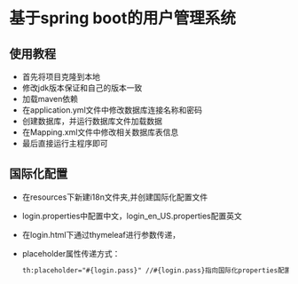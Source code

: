 # 基于spring boot的用户管理系统
## 使用教程
- 首先将项目克隆到本地
- 修改jdk版本保证和自己的版本一致
- 加载maven依赖
- 在application.yml文件中修改数据库连接名称和密码
- 创建数据库，并运行数据库文件加载数据
- 在Mapping.xml文件中修改相关数据库表信息
- 最后直接运行主程序即可 

## 国际化配置

- 在resources下新建i18n文件夹,并创建国际化配置文件

- login.properties中配置中文，login_en_US.properties配置英文

- 在login.html下通过thymeleaf进行参数传递，

- placeholder属性传递方式：

  ```html
  th:placeholder="#{login.pass}" //#{login.pass}指向国际化properties配置文件的内容
  ```
